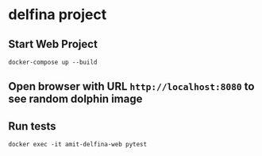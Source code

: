# delfina project

## Start Web Project
`docker-compose up --build`

## Open browser with URL `http://localhost:8080` to see random dolphin image

## Run tests
`docker exec -it amit-delfina-web pytest`
